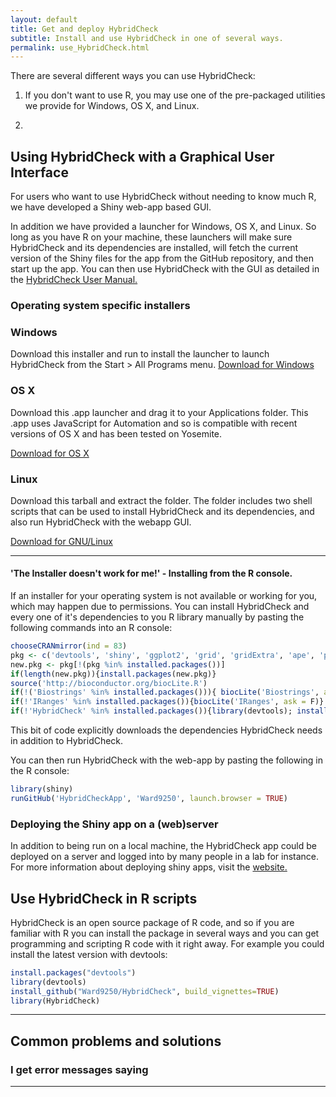 ```yaml
---
layout: default
title: Get and deploy HybridCheck
subtitle: Install and use HybridCheck in one of several ways.
permalink: use_HybridCheck.html
---
```


There are several different ways you can use HybridCheck:

1. If you don't want to use R, you may use one of the pre-packaged utilities we
   provide for Windows, OS X, and Linux.

2.  




## Using HybridCheck with a Graphical User Interface

For users who want to use HybridCheck without needing to know much R, we have developed a Shiny web-app based GUI.

In addition we have provided a launcher for Windows, OS X, and Linux. So long as you have R on your machine, these launchers will make sure HybridCheck and its dependencies are installed, will fetch the current version of the Shiny files for the app from the GitHub repository, and then start up the app. You can then use HybridCheck with the GUI as detailed in the [HybridCheck User Manual.](./manual.html)

### Operating system specific installers
<div class="container">
      <div class="row">
        <div class="col-md-4">
          <h3>Windows</h3>
          Download this installer and run to install the launcher to launch HybridCheck from the Start > All Programs menu.
          <a class="btn btn-default" href="./Installers/Windows/HybridCheckInstaller.EXE" role="button" download="install_HybridCheckLauncher.EXE">Download for Windows</a>
        </div>
        <div class="col-md-4">
          <h3>OS X</h3>
          Download this .app launcher and drag it to your Applications folder. This .app uses JavaScript for Automation and so is compatible with recent versions of OS X and has been tested on Yosemite.
          <p><a class="btn btn-default" href="./Installers/OSX/HybridCheck.app.zip" role="button" download="HybridCheckApp.zip">Download for OS X</a></p>
       </div>
        <div class="col-md-4">
          <h3>Linux</h3>
          Download this tarball and extract the folder. The folder includes two shell scripts that can be used to install HybridCheck and its dependencies, and also run HybridCheck with the webapp GUI.
          <p><a class="btn btn-default" href="./Installers/Linux/HybridCheck_Linux_Installer.zip" role="button" download="HybridCheck_Linux_Installer_Scripts.zip">Download for GNU/Linux</a></p>
        </div>
      </div>
</div>

-----

#### 'The Installer doesn't work for me!' - Installing from the R console.
If an installer for your operating system is not available or working for you, which may happen due to permissions. You can install HybridCheck and every one of it's dependencies to you R library manually by pasting the following commands into an R console:

```R
chooseCRANmirror(ind = 83)
pkg <- c('devtools', 'shiny', 'ggplot2', 'grid', 'gridExtra', 'ape', 'png')
new.pkg <- pkg[!(pkg %in% installed.packages())]
if(length(new.pkg)){install.packages(new.pkg)}
source('http://bioconductor.org/biocLite.R')
if(!('Biostrings' %in% installed.packages())){ biocLite('Biostrings', ask = F)}
if(!'IRanges' %in% installed.packages()){biocLite('IRanges', ask = F)}
if(!'HybridCheck' %in% installed.packages()){library(devtools); install_github('Ward9250/HybridCheck', ref = 'master')}
```
This bit of code explicitly downloads the dependencies HybridCheck needs in addition to HybridCheck.

You can then run HybridCheck with the web-app by pasting the following in the R console:

```R
library(shiny)
runGitHub('HybridCheckApp', 'Ward9250', launch.browser = TRUE)
```


### Deploying the Shiny app on a (web)server
In addition to being run on a local machine, the HybridCheck app could be deployed on a server and logged into by many people in a lab for instance. For more information about deploying shiny apps, visit the [website.](http://shiny.rstudio.com)

## Use HybridCheck in R scripts
HybridCheck is an open source package of R code, and so if you are familiar with R you can install the package in several ways and you can get programming and scripting R code with it right away. For example you could install the latest version with devtools:

```R
install.packages("devtools")
library(devtools)
install_github("Ward9250/HybridCheck", build_vignettes=TRUE)
library(HybridCheck)
```

-----
## Common problems and solutions

### I get error messages saying


-----
